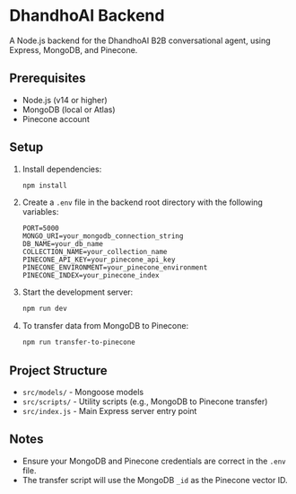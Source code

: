 # DhandhoAI Backend

A Node.js backend for the DhandhoAI B2B conversational agent, using Express, MongoDB, and Pinecone.

## Prerequisites

- Node.js (v14 or higher)
- MongoDB (local or Atlas)
- Pinecone account

## Setup

1. Install dependencies:
   ```bash
   npm install
   ```

2. Create a `.env` file in the backend root directory with the following variables:
   ```env
   PORT=5000
   MONGO_URI=your_mongodb_connection_string
   DB_NAME=your_db_name
   COLLECTION_NAME=your_collection_name
   PINECONE_API_KEY=your_pinecone_api_key
   PINECONE_ENVIRONMENT=your_pinecone_environment
   PINECONE_INDEX=your_pinecone_index
   ```

3. Start the development server:
   ```bash
   npm run dev
   ```

4. To transfer data from MongoDB to Pinecone:
   ```bash
   npm run transfer-to-pinecone
   ```

## Project Structure

- `src/models/` - Mongoose models
- `src/scripts/` - Utility scripts (e.g., MongoDB to Pinecone transfer)
- `src/index.js` - Main Express server entry point

## Notes
- Ensure your MongoDB and Pinecone credentials are correct in the `.env` file.
- The transfer script will use the MongoDB `_id` as the Pinecone vector ID.
